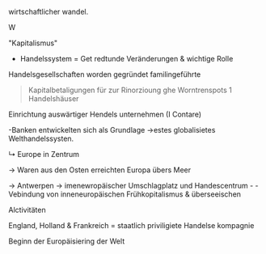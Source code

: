 wirtschaftlicher wandel.

W

"Kapitalismus"

- Handelssystem = Get redtunde Veränderungen & wichtige Rolle

Handelsgesellschaften worden gegründet familingeführte

> Kapitalbetaligungen für zur Rinorzioung ghe Worntrenspots 1 Handelshäuser

Einrichtung auswärtiger Hendels unternehmen (I Contare)

-Banken entwickelten sich als Grundlage →estes globalisietes Welthandelssysten.

↳ Europe in Zentrum

→ Waren aus den Osten erreichten Europa übers Meer

→ Antwerpen → imenewropäischer Umschlagplatz und Handescentrum - - Vebindung von inneneuropäischen Frühkopitalismus & überseeischen

Alctivitäten

England, Holland & Frankreich = staatlich priviligiete Handelse kompagnie

Beginn der Europäisiering der Welt